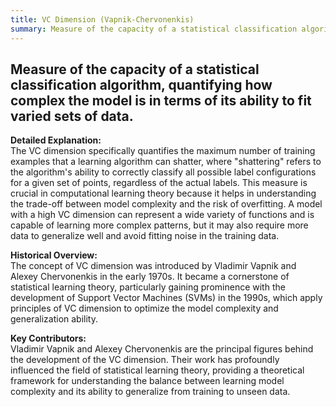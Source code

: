 ```yaml
---
title: VC Dimension (Vapnik-Chervonenkis)
summary: Measure of the capacity of a statistical classification algorithm, quantifying how complex the model is in terms of its ability to fit varied sets of data.
---
```

## Measure of the capacity of a statistical classification algorithm, quantifying how complex the model is in terms of its ability to fit varied sets of data.

**Detailed Explanation:**  
The VC dimension specifically quantifies the maximum number of training examples that a learning algorithm can shatter, where "shattering" refers to the algorithm's ability to correctly classify all possible label configurations for a given set of points, regardless of the actual labels. This measure is crucial in computational learning theory because it helps in understanding the trade-off between model complexity and the risk of overfitting. A model with a high VC dimension can represent a wide variety of functions and is capable of learning more complex patterns, but it may also require more data to generalize well and avoid fitting noise in the training data.

**Historical Overview:**  
The concept of VC dimension was introduced by Vladimir Vapnik and Alexey Chervonenkis in the early 1970s. It became a cornerstone of statistical learning theory, particularly gaining prominence with the development of Support Vector Machines (SVMs) in the 1990s, which apply principles of VC dimension to optimize the model complexity and generalization ability.

**Key Contributors:**  
Vladimir Vapnik and Alexey Chervonenkis are the principal figures behind the development of the VC dimension. Their work has profoundly influenced the field of statistical learning theory, providing a theoretical framework for understanding the balance between learning model complexity and its ability to generalize from training to unseen data.